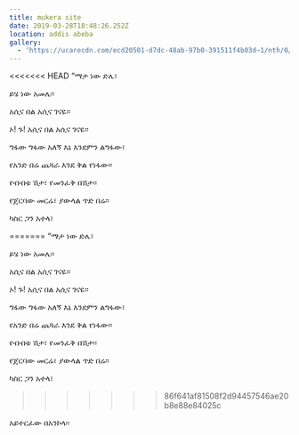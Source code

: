 ```yaml
---
title: mukera site
date: 2019-03-28T18:48:26.252Z
location: addis abeba
gallery:
  - 'https://ucarecdn.com/ecd20501-d7dc-48ab-97b0-391511f4b03d~1/nth/0/'
---
```

<<<<<<< HEAD
“ማታ ነው ድሌ፣



ይሄ ነው አመሌ፡፡



አሲና በል አሲና ገናዬ፡፡



ኦ! ጉ! አሲና በል አሲና ገናዬ፡፡



ግፋው ግፋው አለኝ እኔ እንደምን ልግፋው፣



የአንድ በሬ ጨጓራ እንደ ቅል የነፋው፡፡



የብብቱ ሽታ፣ የመንፈቅ በሽታ፡፡



የጀርባው መርሬ፣ ያውላል ጥድ በሬ፡፡



ካስር ጋን አተላ፣


=======
“ማታ ነው ድሌ፣



ይሄ ነው አመሌ፡፡



አሲና በል አሲና ገናዬ፡፡



ኦ! ጉ! አሲና በል አሲና ገናዬ፡፡



ግፋው ግፋው አለኝ እኔ እንደምን ልግፋው፣



የአንድ በሬ ጨጓራ እንደ ቅል የነፋው፡፡



የብብቱ ሽታ፣ የመንፈቅ በሽታ፡፡



የጀርባው መርሬ፣ ያውላል ጥድ በሬ፡፡



ካስር ጋን አተላ፣


>>>>>>> 86f641af81508f2d94457546ae20b8e88e84025c

አይተርፈው በአንኮላ፡፡

